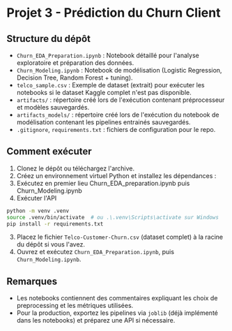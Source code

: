 # Projet 3 - Prédiction du Churn Client

## Structure du dépôt
- `Churn_EDA_Preparation.ipynb` : Notebook détaillé pour l'analyse exploratoire et préparation des données.
- `Churn_Modeling.ipynb` : Notebook de modélisation (Logistic Regression, Decision Tree, Random Forest + tuning).
- `telco_sample.csv` : Exemple de dataset (extrait) pour exécuter les notebooks si le dataset Kaggle complet n'est pas disponible.
- `artifacts/` : répertoire créé lors de l'exécution contenant préprocesseur et modèles sauvegardés.
- `artifacts_models/` : répertoire créé lors de l'exécution du notebook de modélisation contenant les pipelines entrainés sauvegardés.
- `.gitignore`, `requirements.txt` : fichiers de configuration pour le repo.


## Comment exécuter
1. Clonez le dépôt ou téléchargez l'archive.
2. Créez un environnement virtuel Python et installez les dépendances :
3. Exécutez en premier lieu Churn_EDA_preparation.ipynb puis Churn_Modeling.ipynb
4. Exécuter l'API

```bash
python -m venv .venv
source .venv/bin/activate  # ou .\.venv\Scripts\activate sur Windows
pip install -r requirements.txt
```

3. Placez le fichier `Telco-Customer-Churn.csv` (dataset complet) à la racine du dépôt si vous l'avez.
4. Ouvrez et exécutez `Churn_EDA_Preparation.ipynb`, puis `Churn_Modeling.ipynb`.


## Remarques
- Les notebooks contiennent des commentaires expliquant les choix de preprocessing et les métriques utilisées.
- Pour la production, exportez les pipelines via `joblib` (déjà implémenté dans les notebooks) et préparez une API si nécessaire.
